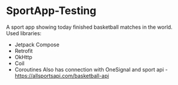 # SportApp-Testing
A sport app showing today finished basketball matches in the world.  
Used libraries: 
- Jetpack Compose  
- Retrofit  
- OkHttp
- Coil
- Coroutines
Also has connection with OneSignal and sport api - https://allsportsapi.com/basketball-api
